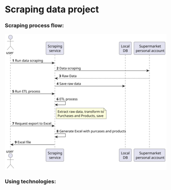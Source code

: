 # Scraping data project

### Scraping process flow:
![./scraping-process-flow.svg](./scraping-process-flow.svg)

### Using technologies:

